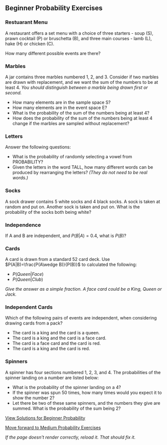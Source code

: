 ## Beginner Probability Exercises

### Restuarant Menu
A restaurant offers a set menu with a choice of three starters - soup (S), prawn cocktail (P) or bruschetta (B), and three main courses - lamb (L), hake (H) or chicken (C).

How many different possible events are there?

### Marbles
A jar contains three marbles numbered 1, 2, and 3. Consider if two marbles are drawn with replacement, and we want the sum of the numbers to be at least 4.
*You should distinguish between a marble being drawn first or second.*
- How many elements are in the sample space S? 
- How many elements are in the event space E? 
- What is the probability of the sum of the numbers being at least 4? 
- How does the probability of the sum of the numbers being at least 4 change if the marbles are sampled without replacement? 


### Letters
Answer the following questions:
- What is the probability of randomly selecting a vowel from PROBABILITY?
- Given the letters in the word TALL, how many different words can be produced by rearranging the letters? *(They do not need to be real words.)*

### Socks
A sock drawer contains 5 white socks and 4 black socks. A sock is taken at random and put on. Another sock is taken and put on.
What is the probability of the socks both being white?

### Independence
If A and B are independent, and $P(B|A)=0.4$, what is $P(B)$?


### Cards
A card is drawn from a standard 52 card deck. Use $P(A|B)=\frac{P(A\wedge B)}{P(B)}$ to calculated the following:
- $P(Queen|Face)$
- $P(Queen|Club)$

*Give the answer as a simple fraction. A face card could be a King, Queen or Jack.*

### Independent Cards
Which of the following pairs of events are independent, when considering drawing cards from a pack?
- The card is a king and the card is a queen.
- The card is a king and the card is a face card.
- The card is a face card and the card is red.
- The card is a king and the card is red.

### Spinners
A spinner has four sections numbered 1, 2, 3, and 4.
The probabilities of the spinner landing on a number are listed below:

- What is the probability of the spinner landing on a 4? 
- If the spinner was spun 50 times, how many times would you expect it to show the number 2? 
- Let there be two of these same spinners, and the numbers they give are summed. What is the probability of the sum being 2? 


[View Solutions for Beginner Probability](https://github.com/UMdecisionsupport/DecisionSupport2023/blob/main/Probability/Solutions/Beginner_Solutions.md)

[Move forward to Medium Probability Exercises](https://github.com/UMdecisionsupport/DecisionSupport2023/blob/main/Probability/Medium.md)

*If the page doesn't render correctly, reload it. That should fix it.*

